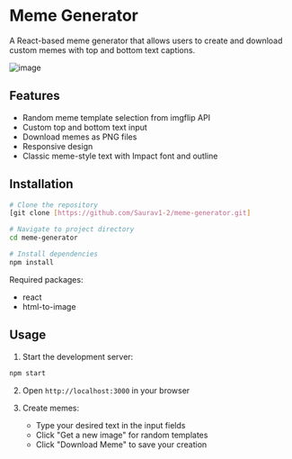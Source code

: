 # Meme Generator

A React-based meme generator that allows users to create and download custom memes with top and bottom text captions.

![image](https://github.com/user-attachments/assets/592e8a6d-13e4-46e7-93d7-73ff9ee3b6b4)


## Features

- Random meme template selection from imgflip API
- Custom top and bottom text input
- Download memes as PNG files
- Responsive design
- Classic meme-style text with Impact font and outline

## Installation

```bash
# Clone the repository
[git clone [https://github.com/Saurav1-2/meme-generator.git]

# Navigate to project directory
cd meme-generator

# Install dependencies
npm install
```

Required packages:
- react
- html-to-image

## Usage

1. Start the development server:
```bash
npm start
```

2. Open `http://localhost:3000` in your browser

3. Create memes:
   - Type your desired text in the input fields
   - Click "Get a new image" for random templates
   - Click "Download Meme" to save your creation
